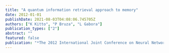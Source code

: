 ```yaml
---
title: "A quantum information retrieval approach to memory"
date: 2012-01-01
publishDate: 2021-08-03T04:08:06.745705Z
authors: ["K Kitto", "P Bruza", "L Gabora"]
publication_types: ["2"]
abstract: ""
featured: false
publication: "*The 2012 International Joint Conference on Neural Networks (IJCNN)*"
---
```



